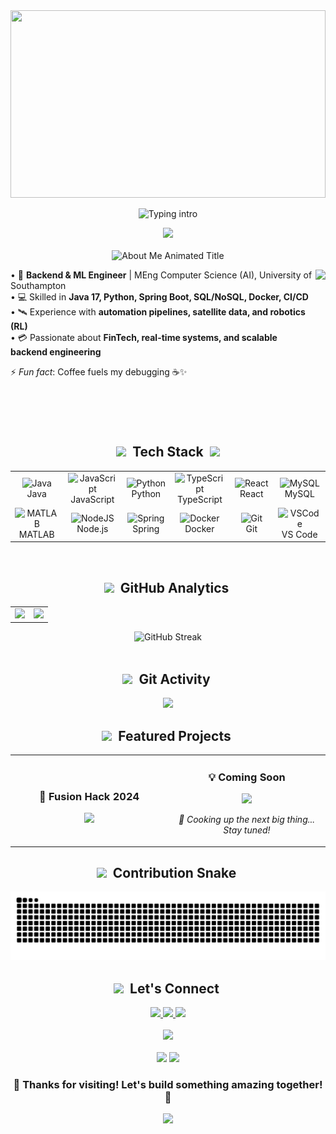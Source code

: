 <div align="center">

<!-- Header with gradient background -->
<img width="100%" height="300" src="https://capsule-render.vercel.app/api?type=waving&color=gradient&customColorList=6,11,20&height=300&section=header&text=SooYungTing&fontSize=90&fontAlignY=35&animation=twinkling&fontColor=gradient"/>

<!-- Animated typing text with better styling -->
<p align="center">
  <img
    alt="Typing intro"
        src="https://readme-typing-svg.demolab.com?font=Fira+Code&size=28&duration=3000&pause=1000&color=6366F1&center=true&vCenter=true&multiline=true&width=700&height=150&lines=Full%20Stack%20Developer%20%F0%9F%9A%80;Machine%20Learning%20Engineer%20🤖;Always%20Learning%20%F0%9F%93%9A" />
</p>
<!-- Beautiful divider -->
<img src="https://user-images.githubusercontent.com/73097560/115834477-dbab4500-a447-11eb-908a-139a6edaec5c.gif"/>

</div>

<br/>

<!-- About section with custom styling -->
<!-- About section with stunning animation -->
<div align="center">
  <img src="https://readme-typing-svg.demolab.com?font=Orbitron&size=40&duration=1500&pause=500&color=6366F1&background=0D111700&center=true&vCenter=true&multiline=false&width=600&height=70&lines=%F0%9F%91%A8%E2%80%8D%F0%9F%92%BB+About+Me+%F0%9F%9A%80;%F0%9F%8C%9F+Get+To+Know+Me+%F0%9F%8C%9F;%F0%9F%94%A5+My+Journey+%F0%9F%94%A5;%E2%9A%A1+Who+Am+I%3F+%E2%9A%A1" alt="About Me Animated Title" />

<div align="center">
  
  <img align="right" height="250" src="https://user-images.githubusercontent.com/74038190/229223263-cf2e4b07-2615-4f87-9c38-e37600f8381a.gif" />
  
<div align="left">

• 🚀 **Backend & ML Engineer** | MEng Computer Science (AI), University of Southampton  
• 💻 Skilled in **Java 17, Python, Spring Boot, SQL/NoSQL, Docker, CI/CD**  
• 🛰️ Experience with **automation pipelines, satellite data, and robotics (RL)**  
• 💳 Passionate about **FinTech, real-time systems, and scalable backend engineering**

⚡ _Fun fact_: Coffee fuels my debugging ☕✨

</div>

</div>

<br clear="both" />

<!-- Tech stack with beautiful animations -->
<div align="center">
  <h2>
    <img src="https://media2.giphy.com/media/QssGEmpkyEOhBCb7e1/giphy.gif?cid=ecf05e47a0n3gi1bfqntqmob8g9aid1oyj2wr3ds3mg700bl&rid=giphy.gif" width="32">
    &nbsp;Tech Stack&nbsp;
    <img src="https://media2.giphy.com/media/QssGEmpkyEOhBCb7e1/giphy.gif?cid=ecf05e47a0n3gi1bfqntqmob8g9aid1oyj2wr3ds3mg700bl&rid=giphy.gif" width="32">
  </h2>
</div>

<div align="center">
  
  <table>
    <tr>
      <td align="center" width="100">
        <img src="https://techstack-generator.vercel.app/java-icon.svg" alt="Java" width="55" height="55" />
        <br>Java
      </td>
      <td align="center" width="100">
        <img src="https://techstack-generator.vercel.app/js-icon.svg" alt="JavaScript" width="55" height="55" />
        <br>JavaScript
      </td>
      <td align="center" width="100">
        <img src="https://techstack-generator.vercel.app/python-icon.svg" alt="Python" width="55" height="55" />
        <br>Python
      </td>
      <td align="center" width="100">
        <img src="https://techstack-generator.vercel.app/ts-icon.svg" alt="TypeScript" width="55" height="55" />
        <br>TypeScript
      </td>
      <td align="center" width="100">
        <img src="https://techstack-generator.vercel.app/react-icon.svg" alt="React" width="55" height="55" />
        <br>React
      </td>
      <td align="center" width="100">
        <img src="https://techstack-generator.vercel.app/mysql-icon.svg" alt="MySQL" width="55" height="55" />
        <br>MySQL
      </td>
    </tr>
    <tr>
    <td align="center" width="100">
        <img src="https://skillicons.dev/icons?i=matlab" alt="MATLAB" width="55" height="55" />
        <br>MATLAB
      </td>
      <td align="center" width="100">
        <img src="https://skillicons.dev/icons?i=nodejs" width="55" height="55" alt="NodeJS" />
        <br>Node.js
      </td>
      <td align="center" width="100">
        <img src="https://skillicons.dev/icons?i=spring" width="55" height="55" alt="Spring" />
        <br>Spring
      </td>
      <td align="center" width="100">
        <img src="https://techstack-generator.vercel.app/docker-icon.svg" alt="Docker" width="55" height="55" />
        <br>Docker
      </td>
      <td align="center" width="100">
        <img src="https://skillicons.dev/icons?i=git" width="55" height="55" alt="Git" />
        <br>Git
      </td>
      <td align="center" width="100">
        <img src="https://skillicons.dev/icons?i=vscode" width="55" height="55" alt="VSCode" />
        <br>VS Code
      </td>
    </tr>
  </table>
  
</div>

<br/>

<!-- GitHub stats section with beautiful cards -->
<div align="center">
  <h2>
    <img src="https://media.giphy.com/media/iY8CRBdQXODJSCERIr/giphy.gif" width="35">
    &nbsp;GitHub Analytics&nbsp;
    
  </h2>
</div>

<div align="center">
  <table>
    <tr>
      <td>
        <img height="200" src="https://github-readme-stats.vercel.app/api?username=SooYungTing&show_icons=true&theme=radical&hide_border=true&count_private=true&include_all_commits=true&custom_title=📊%20GitHub%20Stats"/>
      </td>
      <td>
        <img height="200" src="https://github-readme-stats.vercel.app/api/top-langs/?username=SooYungTing&layout=compact&theme=radical&hide_border=true&langs_count=8&cache_seconds=1800"/>
      </td>
    </tr>
  </table>
</div>

<div align="center">
  <img
    height="200"
    alt="GitHub Streak"
    src="https://streak-stats.demolab.com?user=SooYungTing&theme=radical&hide_border=true&background=0D1117&ring=e39777&fire=e39777&currStreakLabel=e39777&cache_seconds=86400" />
</div>

<br/>

<!-- Activity graph with wave animation -->
<div align="center">
  <h2>
    <img src="https://media.giphy.com/media/W5eoZHPpUx9sapR0eu/giphy.gif" width="35">
    &nbsp;Git Activity&nbsp;
  </h2>
  
  <img src="https://github-readme-activity-graph.vercel.app/graph?username=SooYungTing&custom_title=Contribution%20Graph&bg_color=0D1117&color=e39777&line=e39777&point=FFFFFF&hide_border=true" />
</div>

<!-- Featured projects with beautiful cards -->
<div align="center">
  <h2>
    <img src="https://media.giphy.com/media/L1R1tvI9svkIWwpVYr/giphy.gif" width="35">
    &nbsp;Featured Projects&nbsp;
  </h2>
</div>

<div align="center">
  <table>
    <tr>
      <td width="50%">
        <h3 align="center">🚀 Fusion Hack 2024</h3>
        <div align="center">  
          <a href="https://github.com/SooYungTing/Fusion-Hack-2024" target="_blank">
            <img src="https://github-readme-stats.vercel.app/api/pin/?username=SooYungTing&repo=Fusion-Hack-2024&theme=radical&hide_border=true" />
          </a>
        </div>
      </td>
      <td width="50%">
        <h3 align="center">💡 Coming Soon</h3>
        <div align="center">  
          <img src="https://media.giphy.com/media/26BRuo6sLetdllPAQ/giphy.gif" width="400" />
<p><em>🍳 Cooking up the next big thing... Stay tuned!</em></p>
        </div>
      </td>
    </tr>
  </table>
</div>

<!-- Snake eating commits animation -->
<div align="center">
  <h2>
    <img src="https://media.giphy.com/media/LnQjpWaON8nhr21vNW/giphy.gif" width="35">
    &nbsp;Contribution Snake&nbsp;
  </h2>
  <picture>
    <source media="(prefers-color-scheme: dark)" srcset="https://raw.githubusercontent.com/SooYungTing/SooYungTing/output/github-contribution-grid-snake-dark.svg">
    <source media="(prefers-color-scheme: light)" srcset="https://raw.githubusercontent.com/SooYungTing/SooYungTing/output/github-contribution-grid-snake.svg">
    <img alt="github contribution grid snake animation" src="https://raw.githubusercontent.com/SooYungTing/SooYungTing/output/github-contribution-grid-snake.svg">
  </picture>

<!-- Connect section with animated icons -->
<div align="center">
  <h2>
    <img src="https://media.giphy.com/media/LnQjpWaON8nhr21vNW/giphy.gif" width="35">
    &nbsp;Let's Connect&nbsp;
  </h2>
</div>

<div align="center">
  <a href="https://www.linkedin.com/in/yung-ting-soo-267a71235/" target="_blank">
    <img src="https://img.shields.io/badge/LinkedIn-0077B5?style=for-the-badge&logo=linkedin&logoColor=white&animation=pulse" />
  </a>
  <a href="sooyungting@gmail.com">
    <img src="https://img.shields.io/badge/Gmail-D14836?style=for-the-badge&logo=gmail&logoColor=white" />
  </a>
  <a href="https://yungtingsoo.vercel.app/" target="_blank">
    <img src="https://img.shields.io/badge/Portfolio-FF5722?style=for-the-badge&logo=google-chrome&logoColor=white" />
  </a>
</div>

<br/>

<!-- Quote of the day -->
<div align="center">
  <img src="https://quotes-github-readme.vercel.app/api?type=horizontal&theme=radical&animation=grow_out_in" />
</div>

<br/>

<!-- Footer with wave animation -->
<div align="center">
  <img src="https://capsule-render.vercel.app/api?type=waving&color=gradient&customColorList=6,11,20&height=150&section=footer&animation=twinkling"/>
  
  <img src="https://komarev.com/ghpvc/?username=SooYungTing&color=e39777&style=for-the-badge&label=Profile+Views" />
  
  <h3>💫 Thanks for visiting! Let's build something amazing together! 💫</h3>
  
  <!-- Animated heart -->
  <img src="https://raw.githubusercontent.com/ShahriarShafin/ShahriarShafin/main/Assets/handshake.gif" width="100"/>
  
</div>

<!-- Hidden message for curious developers -->
<!--
  ██╗  ██╗███████╗██╗     ██╗      ██████╗     ██████╗ ███████╗██╗   ██╗███████╗
  ██║  ██║██╔════╝██║     ██║     ██╔═══██╗    ██╔══██╗██╔════╝██║   ██║██╔════╝
  ███████║█████╗  ██║     ██║     ██║   ██║    ██║  ██║█████╗  ██║   ██║███████╗
  ██╔══██║██╔══╝  ██║     ██║     ██║   ██║    ██║  ██║██╔══╝  ╚██╗ ██╔╝╚════██║
  ██║  ██║███████╗███████╗███████╗╚██████╔╝    ██████╔╝███████╗ ╚████╔╝ ███████║
  ╚═╝  ╚═╝╚══════╝╚══════╝╚══════╝ ╚═════╝     ╚═════╝ ╚══════╝  ╚═══╝  ╚══════╝

  You found the hidden message! 🎉
  Looks like you're a fellow developer who reads source code. Respect! 🤝
-->
